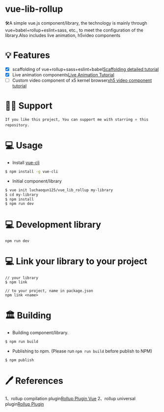 # vue-lib-rollup

🛠A simple vue.js component/library, the technology is mainly through vue+babel+rollup+eslint+sass, etc., to meet the configuration of the library.Also includes live animation, h5video components

# 💡 Features

- [x] scaffolding of vue+rollup+sass+eslint+babel[Scaffolding detailed tutorial](./docs/template/scaffolding.md)
- [x] Live animation components[Live Animation Tutorial](./docs/template/live-animation.md)
- [ ] Custom video component of x5 kernel browser[xh5 video component tutorial](./docs/template/xh5-video.md)

# 🙏🏻 Support

```
If you like this project, You can support me with starring ⭐ this repository.
```

# 💻 Usage

- Install [vue-cli](https://github.com/vuejs/vue-cli)

```bash
$ npm install -g vue-cli
```

- Initial component/library

```bash
$ vue init luchaoqun125/vue_lib_rollup my-library
$ cd my-library
$ npm install
$ npm run dev
```

# 💻 Development library

```
npm run dev
```

# 💻 Link your library to your project

```
// your library
$ npm link

// to your project, name in package.json
npm link <name>
```

# 🏛 Building

- Building component/library.

```bash
$ npm run build
```

- Publishing to npm. (Please run `npm run build` before publish to NPM)

```bash
$ npm publish
```

# 🖊 References
1、rollup compilation plugin[Rollup Plugin Vue](https://rollup-plugin-vue.vuejs.org/)
2、rollup universal plugin[Rollup Plugin](https://github.com/rollup/plugins)